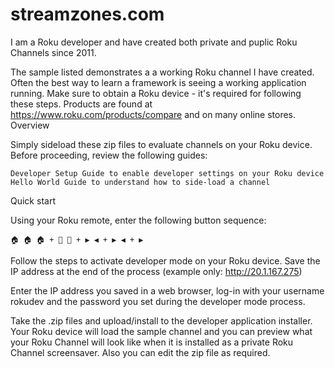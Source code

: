 # streamzones.com
I am a Roku developer and have created both private and puplic Roku Channels since 2011.

The sample listed demonstrates a a working Roku channel I have created. Often the best way to learn a framework is seeing a working application running. Make sure to obtain a Roku device - it's required for following these steps. Products are found at https://www.roku.com/products/compare and on many online stores.
Overview

Simply sideload these zip files to evaluate channels on your Roku device. Before proceeding, review the following guides:

    Developer Setup Guide to enable developer settings on your Roku device
    Hello World Guide to understand how to side-load a channel

Quick start

Using your Roku remote, enter the following button sequence:

    🏠 🏠 🏠 + 🔼 🔼 + ▶️ ◀️ + ▶️ ◀️ + ▶️

Follow the steps to activate developer mode on your Roku device. Save the IP address at the end of the process (example only: http://20.1.167.275)

Enter the IP address you saved in a web browser, log-in with your username rokudev and the password you set during the developer mode process.

Take  the .zip files and upload/install to the developer application installer. Your Roku device will load the sample channel and you can preview what your Roku Channel will look like when it is installed as a private Roku Channel screensaver.  Also you can edit the zip file as required.
